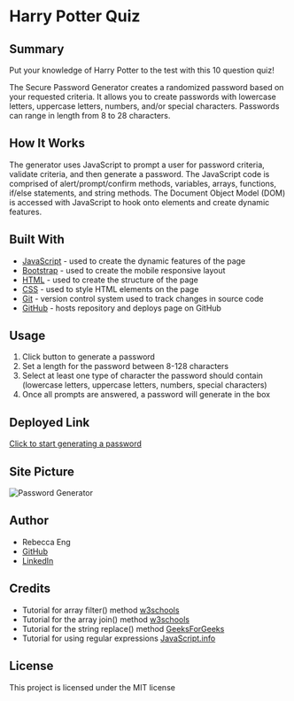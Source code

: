 # Harry Potter Quiz

## Summary
Put your knowledge of Harry Potter to the test with this 10 question quiz!

The Secure Password Generator creates a randomized password based on your requested criteria. It allows you to create passwords with lowercase letters, uppercase letters, numbers, and/or special characters. Passwords can range in length from 8 to 28 characters.

## How It Works
The generator uses JavaScript to prompt a user for password criteria, validate criteria, and then generate a password. The JavaScript code is comprised of alert/prompt/confirm methods, variables, arrays, functions, if/else statements, and string methods. The Document Object Model (DOM) is accessed with JavaScript to hook onto elements and create dynamic features.

## Built With

* [JavaScript](https://developer.mozilla.org/en-US/docs/Web/JavaScript) - used to create the dynamic features of the page
* [Bootstrap](https://getbootstrap.com) - used to create the mobile responsive layout
* [HTML](https://developer.mozilla.org/en-US/docs/Web/HTML) - used to create the structure of the page
* [CSS](https://developer.mozilla.org/en-US/docs/Web/CSS) - used to style HTML elements on the page
* [Git](https://git-scm.com/) - version control system used to track changes in source code
* [GitHub](https://github.com/) - hosts repository and deploys page on GitHub

## Usage
1. Click button to generate a password
2. Set a length for the password between 8-128 characters
3. Select at least one type of character the password should contain (lowercase letters, uppercase letters, numbers, special characters)
4. Once all prompts are answered, a password will generate in the box

## Deployed Link
[Click to start generating a password](https://engrebecca.github.io/password_generator/)

## Site Picture
![Password Generator](Assets/PasswordGenerator.png)

## Author
* Rebecca Eng
* [GitHub](https://github.com/engrebecca)
* [LinkedIn](https://www.linkedin.com/in/engrebecca/)

## Credits
* Tutorial for array filter() method [w3schools](https://www.w3schools.com/jsref/jsref_filter.asp)
* Tutorial for the array join() method [w3schools](https://www.w3schools.com/jsref/jsref_join.asp)
* Tutorial for the string replace() method [GeeksForGeeks](https://www.geeksforgeeks.org/javascript-string-replace/)
* Tutorial for using regular expressions [JavaScript.info](https://javascript.info/regexp-methods)

## License
This project is licensed under the MIT license
